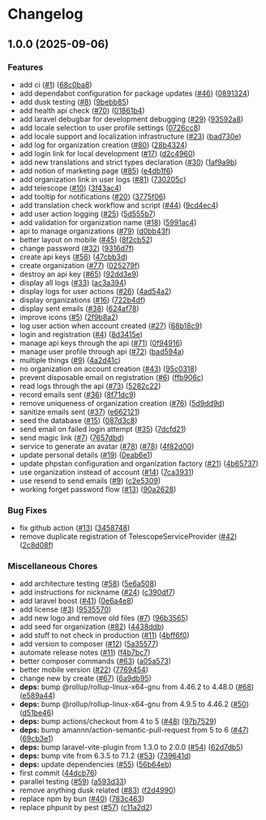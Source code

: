 # Changelog

## 1.0.0 (2025-09-06)


### Features

* add ci ([#1](https://github.com/get-async/async/issues/1)) ([68c0ba8](https://github.com/get-async/async/commit/68c0ba808ee90cc8b1c79b0bdbc1310d7b8801de))
* add dependabot configuration for package updates ([#46](https://github.com/get-async/async/issues/46)) ([0891324](https://github.com/get-async/async/commit/0891324e4ad8ccc37d53119d660a512b49ccb244))
* add dusk testing ([#8](https://github.com/get-async/async/issues/8)) ([9bebb85](https://github.com/get-async/async/commit/9bebb853836caec06213672cb5d5eea2ce48c63e))
* add health api check ([#70](https://github.com/get-async/async/issues/70)) ([01861b4](https://github.com/get-async/async/commit/01861b4519ae1ff40e2710d2a0f5fb3c6c1801a4))
* add laravel debugbar for development debugging ([#29](https://github.com/get-async/async/issues/29)) ([93592a8](https://github.com/get-async/async/commit/93592a87427a0ba48a849bcdb60396c533fceb7b))
* add locale selection to user profile settings ([0726cc8](https://github.com/get-async/async/commit/0726cc81f4ab8f6d33847935f4a801e2cf476ada))
* add locale support and localization infrastructure ([#23](https://github.com/get-async/async/issues/23)) ([bad730e](https://github.com/get-async/async/commit/bad730effb0ac9ac8dd4d4c9182c8720fd1eafb0))
* add log for organization creation ([#80](https://github.com/get-async/async/issues/80)) ([28b4324](https://github.com/get-async/async/commit/28b432420e537f5a112df0b7511cc8159475d945))
* add login link for local development ([#17](https://github.com/get-async/async/issues/17)) ([d2c4960](https://github.com/get-async/async/commit/d2c49600b280b3ee223bdaea7ebaa8b8d38b9b96))
* add new translations and strict types declaration ([#30](https://github.com/get-async/async/issues/30)) ([1af9a9b](https://github.com/get-async/async/commit/1af9a9b0aba55edf541ceea03e30f88b773b9cc4))
* add notion of marketing page ([#85](https://github.com/get-async/async/issues/85)) ([e4db1f6](https://github.com/get-async/async/commit/e4db1f6b4438d59fb1e903dba1795212c43e8ec3))
* add organization link in user logs ([#81](https://github.com/get-async/async/issues/81)) ([730205c](https://github.com/get-async/async/commit/730205c8dc634a494e67e77cac03befdecd91689))
* add telescope ([#10](https://github.com/get-async/async/issues/10)) ([3f43ac4](https://github.com/get-async/async/commit/3f43ac407fa0c93893117a72ba0ac9356ab34ed9))
* add tooltip for notifications ([#20](https://github.com/get-async/async/issues/20)) ([3775f06](https://github.com/get-async/async/commit/3775f068000229a564ac408c515987705ea2ea3e))
* add translation check workflow and script ([#44](https://github.com/get-async/async/issues/44)) ([9cd4ec4](https://github.com/get-async/async/commit/9cd4ec43096ca482b6bfee45c4fba75150c990a9))
* add user action logging ([#25](https://github.com/get-async/async/issues/25)) ([5d555b7](https://github.com/get-async/async/commit/5d555b717b32f2d7712e0d17900cdcecb05174e3))
* add validation for organization name ([#18](https://github.com/get-async/async/issues/18)) ([5991ac4](https://github.com/get-async/async/commit/5991ac479d6479500b60c7e7bcce0a8625e860c0))
* api to manage organizations ([#79](https://github.com/get-async/async/issues/79)) ([d0bb43f](https://github.com/get-async/async/commit/d0bb43f41cb0fe9c3460beaf2ef77b30d25d223e))
* better layout on mobile ([#45](https://github.com/get-async/async/issues/45)) ([8f2cb52](https://github.com/get-async/async/commit/8f2cb527ffb839f209b411841201bb8a658050d4))
* change password ([#32](https://github.com/get-async/async/issues/32)) ([9316d7f](https://github.com/get-async/async/commit/9316d7f9034fbba83488af2ba66eebbfbf090055))
* create api keys ([#56](https://github.com/get-async/async/issues/56)) ([47cbb3d](https://github.com/get-async/async/commit/47cbb3d4ebfedf179db1bc83db5d4a9c8a304730))
* create organization ([#77](https://github.com/get-async/async/issues/77)) ([025279f](https://github.com/get-async/async/commit/025279f4df0a855e0571c2ad5a71a0ddf6388f4a))
* destroy an api key ([#65](https://github.com/get-async/async/issues/65)) ([92dd3e9](https://github.com/get-async/async/commit/92dd3e95cfb594b7c7b68a30fbc7d36eaa215b4c))
* display all logs ([#33](https://github.com/get-async/async/issues/33)) ([ac3a394](https://github.com/get-async/async/commit/ac3a394390ffe48fc98386ed98427f7096018b17))
* display logs for user actions ([#26](https://github.com/get-async/async/issues/26)) ([4ad54a2](https://github.com/get-async/async/commit/4ad54a2a5f6308082d30ee7a9c856364a7f06a1f))
* display organizations ([#16](https://github.com/get-async/async/issues/16)) ([722b4df](https://github.com/get-async/async/commit/722b4df835d04a42895fb92877b6e829f117b047))
* display sent emails ([#38](https://github.com/get-async/async/issues/38)) ([624af78](https://github.com/get-async/async/commit/624af7817d02cee4a78b951ec33e35a86c17afc0))
* improve icons ([#5](https://github.com/get-async/async/issues/5)) ([2f9b8a2](https://github.com/get-async/async/commit/2f9b8a2abb4810cfb6703b682fe6e1d98a5b8a34))
* log user action when account created ([#27](https://github.com/get-async/async/issues/27)) ([68b18c9](https://github.com/get-async/async/commit/68b18c99a14b0f134a919e066bbca0adaa7f78ca))
* login and registration ([#4](https://github.com/get-async/async/issues/4)) ([8d3415e](https://github.com/get-async/async/commit/8d3415ed0359384c9cad315e1a9a85e6a8fa1477))
* manage api keys through the api ([#71](https://github.com/get-async/async/issues/71)) ([0f94916](https://github.com/get-async/async/commit/0f94916f82d91ee9465f8e57c8548f8fa74e5164))
* manage user profile through api ([#72](https://github.com/get-async/async/issues/72)) ([bad594a](https://github.com/get-async/async/commit/bad594a459941a09ee858ffa3347380e5db68625))
* multiple things ([#9](https://github.com/get-async/async/issues/9)) ([4a2d41c](https://github.com/get-async/async/commit/4a2d41cae208f6c9340d7b78953aace22feb4376))
* no organization on account creation ([#43](https://github.com/get-async/async/issues/43)) ([95c0318](https://github.com/get-async/async/commit/95c0318affc829747714c4eadbf9c350c874aa8c))
* prevent disposable email on registration ([#6](https://github.com/get-async/async/issues/6)) ([ffb906c](https://github.com/get-async/async/commit/ffb906cd213edb86b9ee124174663da57d046c4d))
* read logs through the api ([#73](https://github.com/get-async/async/issues/73)) ([5282c22](https://github.com/get-async/async/commit/5282c227fb7b02d762ffbb029e5f9e0009d1ba28))
* record emails sent ([#36](https://github.com/get-async/async/issues/36)) ([8f71dc9](https://github.com/get-async/async/commit/8f71dc91056e3997bdacbedb8db27f3804a14de3))
* remove uniqueness of organization creation ([#76](https://github.com/get-async/async/issues/76)) ([5d9dd9d](https://github.com/get-async/async/commit/5d9dd9db2629ff85471dc215a9e2d2aeab863e2a))
* sanitize emails sent ([#37](https://github.com/get-async/async/issues/37)) ([e662121](https://github.com/get-async/async/commit/e66212116f4d84aef8bf23bbd4ca441040c58e90))
* seed the database ([#15](https://github.com/get-async/async/issues/15)) ([087d3c8](https://github.com/get-async/async/commit/087d3c89eaf69e5669f3d7e74fc8c0f136e0da69))
* send email on failed login attempt ([#35](https://github.com/get-async/async/issues/35)) ([7dcfd21](https://github.com/get-async/async/commit/7dcfd21d025feb428b90bbc06446a4d8e8fa8b59))
* send magic link ([#7](https://github.com/get-async/async/issues/7)) ([7657dbd](https://github.com/get-async/async/commit/7657dbda0ba3a3ccbf30b5062aaf78f97d2127e4))
* service to generate an avatar ([#78](https://github.com/get-async/async/issues/78)) ([#78](https://github.com/get-async/async/issues/78)) ([4f82d00](https://github.com/get-async/async/commit/4f82d00f67927dd4f13dfee0523385f71ca5fb2a))
* update personal details ([#19](https://github.com/get-async/async/issues/19)) ([0eab6e1](https://github.com/get-async/async/commit/0eab6e137b6bf4c959b0c482556c1062a38d0f04))
* update phpstan configuration and organization factory ([#21](https://github.com/get-async/async/issues/21)) ([4b65737](https://github.com/get-async/async/commit/4b65737be1a0f1ab9124311058ba9247c6d0ebcc))
* use organization instead of account ([#14](https://github.com/get-async/async/issues/14)) ([7ca3931](https://github.com/get-async/async/commit/7ca39318a2c7041cb7cd9bbed203da56e0e5d999))
* use resend to send emails ([#9](https://github.com/get-async/async/issues/9)) ([c2e5309](https://github.com/get-async/async/commit/c2e5309f1cf362a05ccf9b6c793c96dbf4258876))
* working forget password flow ([#13](https://github.com/get-async/async/issues/13)) ([90a2628](https://github.com/get-async/async/commit/90a2628797176c423f287a4a82c174d8c20bc10c))


### Bug Fixes

* fix github action ([#13](https://github.com/get-async/async/issues/13)) ([3458748](https://github.com/get-async/async/commit/345874890ef19548745450a06ad84f28a038f0e2))
* remove duplicate registration of TelescopeServiceProvider ([#42](https://github.com/get-async/async/issues/42)) ([2c8d08f](https://github.com/get-async/async/commit/2c8d08fbfa4fd51a15565becd975c1c3384ab7d9))


### Miscellaneous Chores

* add architecture testing ([#58](https://github.com/get-async/async/issues/58)) ([5e6a508](https://github.com/get-async/async/commit/5e6a508864fe875b3b2494eb1cfc25ba81b6c43e))
* add instructions for nickname ([#24](https://github.com/get-async/async/issues/24)) ([c390df7](https://github.com/get-async/async/commit/c390df731ff651fd429434e859e5fc1d47c345b5))
* add laravel boost ([#41](https://github.com/get-async/async/issues/41)) ([0e6a4e8](https://github.com/get-async/async/commit/0e6a4e8ca0f1faca231c60c9bc27e35064a156af))
* add license ([#3](https://github.com/get-async/async/issues/3)) ([9535570](https://github.com/get-async/async/commit/9535570d90dd8a76f0d7fe4ad59f3cc0e0dc5295))
* add new logo and remove old files ([#7](https://github.com/get-async/async/issues/7)) ([96b3565](https://github.com/get-async/async/commit/96b3565973431a87c3270643cb102d773fcfed97))
* add seed for organization ([#82](https://github.com/get-async/async/issues/82)) ([4438ddb](https://github.com/get-async/async/commit/4438ddbef0ca26e19c813c3ef4406ba6db4c381f))
* add stuff to not check in production ([#11](https://github.com/get-async/async/issues/11)) ([4bff6f0](https://github.com/get-async/async/commit/4bff6f0b278baac09fbfb5739244d508e03efba6))
* add version to composer ([#12](https://github.com/get-async/async/issues/12)) ([5a35577](https://github.com/get-async/async/commit/5a355775cee3b9dd0ed36e1b5461a5a64b28fde8))
* automate release notes ([#11](https://github.com/get-async/async/issues/11)) ([f4b7bc7](https://github.com/get-async/async/commit/f4b7bc7cfa223fc4a98b38762aa549a6e2598a62))
* better composer commands ([#63](https://github.com/get-async/async/issues/63)) ([a05a573](https://github.com/get-async/async/commit/a05a573d437b3bfb21334b75a37a8b2ea6fc7302))
* better mobile version ([#22](https://github.com/get-async/async/issues/22)) ([7769454](https://github.com/get-async/async/commit/7769454a07f3d64aca3f75caa4ce416333a8dfc2))
* change new by create ([#67](https://github.com/get-async/async/issues/67)) ([6a9db95](https://github.com/get-async/async/commit/6a9db954f9991697952506e26bfafb784f8a843f))
* **deps:** bump @rollup/rollup-linux-x64-gnu from 4.46.2 to 4.48.0 ([#68](https://github.com/get-async/async/issues/68)) ([e589a44](https://github.com/get-async/async/commit/e589a44a3fe205166d285d3d3b9f8fd094f6780e))
* **deps:** bump @rollup/rollup-linux-x64-gnu from 4.9.5 to 4.46.2 ([#50](https://github.com/get-async/async/issues/50)) ([d51be46](https://github.com/get-async/async/commit/d51be462cf4cc37a6600cb92ef998eec17aa2309))
* **deps:** bump actions/checkout from 4 to 5 ([#48](https://github.com/get-async/async/issues/48)) ([97b7529](https://github.com/get-async/async/commit/97b75295ea50b855f76d7b62189554a7eca1575a))
* **deps:** bump amannn/action-semantic-pull-request from 5 to 6 ([#47](https://github.com/get-async/async/issues/47)) ([69cb3e1](https://github.com/get-async/async/commit/69cb3e1576dae0be8e9970cc65c9dcf45e114c68))
* **deps:** bump laravel-vite-plugin from 1.3.0 to 2.0.0 ([#54](https://github.com/get-async/async/issues/54)) ([62d7db5](https://github.com/get-async/async/commit/62d7db594a1ec5f1badf1741f214bc71a120b07e))
* **deps:** bump vite from 6.3.5 to 7.1.2 ([#53](https://github.com/get-async/async/issues/53)) ([739641d](https://github.com/get-async/async/commit/739641d0dcf7d808f9d0a9448307204931fb9321))
* **deps:** update dependencies ([#55](https://github.com/get-async/async/issues/55)) ([56b64eb](https://github.com/get-async/async/commit/56b64ebc92e9c8434a846f87abc0a0ff978c80ae))
* first commit ([44dcb76](https://github.com/get-async/async/commit/44dcb761a0fd8cf457a812a2ad3457b07ed82704))
* parallel testing ([#59](https://github.com/get-async/async/issues/59)) ([a593d33](https://github.com/get-async/async/commit/a593d3351f3baee84ab8e98f9e309d654a882531))
* remove anything dusk related ([#83](https://github.com/get-async/async/issues/83)) ([f2d4990](https://github.com/get-async/async/commit/f2d49901a2f55fc3afabebb935ffddfdd5670861))
* replace npm by bun ([#40](https://github.com/get-async/async/issues/40)) ([783c463](https://github.com/get-async/async/commit/783c4635c02ad88783d695bd1944ebc928bb7888))
* replace phpunit by pest ([#57](https://github.com/get-async/async/issues/57)) ([c11a2d2](https://github.com/get-async/async/commit/c11a2d2e5bc93ebad9ee878f4d99bf2cddad1ffe))
